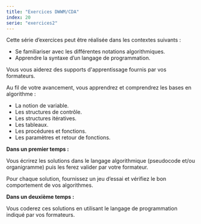 ```yaml
---
title: "Exercices DWWM/CDA"
index: 20
serie: "exercices2"
---
```


Cette série d’exercices peut être réalisée dans les contextes suivants :

- Se familiariser avec les différentes notations algorithmiques.
- Apprendre la syntaxe d’un langage de programmation.

Vous vous aiderez des supports d'apprentissage fournis par vos formateurs.

Au fil de votre avancement, vous apprendrez et comprendrez les bases en algorithme :

- La notion de variable.
- Les structures de contrôle.
- Les structures itératives.
- Les tableaux.
- Les procédures et fonctions.
- Les paramètres et retour de fonctions.

**Dans un premier temps :**

Vous écrirez les solutions dans le langage algorithmique (pseudocode et/ou organigramme) puis les ferez valider par votre formateur.

Pour chaque solution, fournissez un jeu d’essai et vérifiez le bon comportement de vos algorithmes.

**Dans un deuxième temps :**

Vous coderez ces solutions en utilisant le langage de programmation indiqué par vos formateurs.
